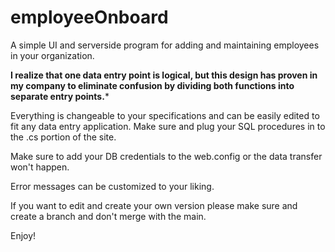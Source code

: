 # employeeOnboard
A simple UI and serverside program for adding and maintaining employees in your organization.

****I realize that one data entry point is logical, but this design has proven in my company to eliminate confusion by dividing both functions into separate entry points.*****

Everything is changeable to your specifications and can be easily edited to fit any data entry application. Make sure and plug your SQL procedures in to the .cs portion of the site. 

Make sure to add your DB credentials to the web.config or the data transfer won't happen. 

Error messages can be customized to your liking.

If you want to edit and create your own version please make sure and create a branch and don't merge with the main. 

Enjoy!
